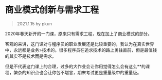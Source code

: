 # 商业模式创新与需求工程

> 2021.1.15 by pkun

2020年春天新开的一门课，原来只有需求工程，现在加上了商业模式的部分。

客观的来讲，这门课对与程序员的职业发展还是比较重要的，我认为在真实世界中，永远都是业务\>技术的。很多程序员在追求技术的路上勇往直前，但是最值钱的其实不是技术而是需求。

但是不代表这门课上的合理，过多的大作业会让你用觉得怎么会有这么**的课程，繁杂的知识点也会让你苦不堪言，期末考试更是重量级中的重量级。

